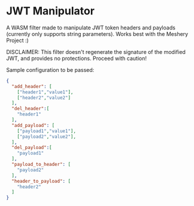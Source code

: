 # JWT Manipulator
A WASM filter made to manipulate JWT token headers and payloads (currently only supports string parameters). Works best with the Meshery Project :)

DISCLAIMER: This filter doesn't regenerate the signature of the modified JWT, and provides no protections. Proceed with caution!

Sample configuration to be passed:
```json
{
  "add_header": [
    ["header1","value1"],
    ["header2","value2"]
  ],
  "del_header":[
    "header1"
  ],
  "add_payload": [
    ["payload1","value1"],
    ["payload2","value2"],
  ],
  "del_payload":[
    "payload1"
  ],
  "payload_to_header": [
    "payload2"
  ],
  "header_to_payload": [
    "header2"
  ]
}
```
